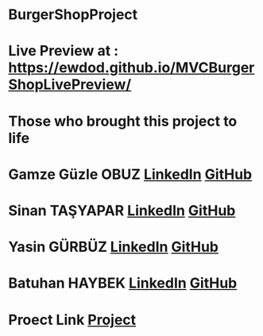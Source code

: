 # BurgerShopProject
# Live Preview at : https://ewdod.github.io/MVCBurgerShopLivePreview/

# Those who brought this project to life
  # Gamze Güzle OBUZ [LinkedIn](https://www.linkedin.com/in/gamze-guzle-obuz/) [GitHub](https://github.com/gamzeguzleobuz )
  # Sinan TAŞYAPAR [LinkedIn](https://www.linkedin.com/in/sinantsypr/) [GitHub](https://github.com/SinanTsypr)
  # Yasin GÜRBÜZ [LinkedIn](https://www.linkedin.com/in/yasin-gurbuz-27739115b/ ) [GitHub](https://github.com/gurbuzysn )
  # Batuhan HAYBEK [LinkedIn](https://www.linkedin.com/in/batuhan-haybek/ ) [GitHub](https://github.com/Ewdod )
# Proect Link [Project](https://github.com/Ewdod/BurgerShopProject )
